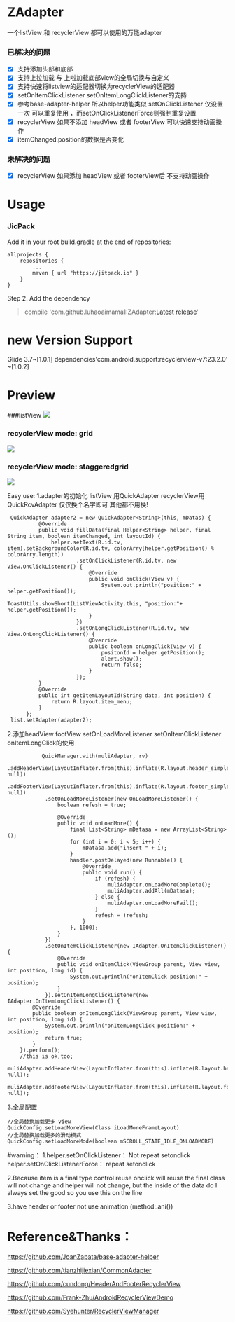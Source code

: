 # ZAdapter
一个listView 和 recyclerView 都可以使用的万能adapter

### 已解决的问题
- [x] 支持添加头部和底部 
- [x] 支持上拉加载 与 上啦加载底部view的全局切换与自定义
- [x] 支持快速将listview的适配器切换为recyclerView的适配器
- [x] setOnItemClickListener setOnItemLongClickListener的支持
- [x] 参考base-adapter-helper 所以helper功能类似 setOnClickListener 仅设置一次 可以重复使用 ，而setOnClickListenerForce则强制重复设置
- [x] recyclerView 如果不添加 headView 或者 footerView 可以快速支持动画操作
- [x] itemChanged:position的数据是否变化
### 未解决的问题
- [x] recyclerView 如果添加 headView 或者 footerView后 不支持动画操作

# Usage

### JicPack
Add it in your root build.gradle at the end of repositories:

	allprojects {
		repositories {
			...
			maven { url "https://jitpack.io" }
		}
	}
Step 2. Add the dependency
> compile 'com.github.luhaoaimama1:ZAdapter:[Latest release](https://github.com/luhaoaimama1/ZAdapter/releases)'
    
# new Version Support
 Glide 3.7~[1.0.1]
 dependencies'com.android.support:recyclerview-v7:23.2.0' ~[1.0.2]

# Preview
###listView
![](./demo/listview.gif)
### recyclerView mode: grid
![](./demo/grid.gif)
### recyclerView mode: staggeredgrid
![](./demo/staggeredgrid.gif)

Easy use:
1.adapter的初始化  listView 用QuickAdapter recyclerView用QuickRcvAdapter 仅仅换个名字即可 其他都不用换!
  
     QuickAdapter adapter2 = new QuickAdapter<String>(this, mDatas) {
              @Override
              public void fillData(final Helper<String> helper, final String item, boolean itemChanged, int layoutId) {
                  helper.setText(R.id.tv, item).setBackgroundColor(R.id.tv, colorArry[helper.getPosition() % colorArry.length])
                          .setOnClickListener(R.id.tv, new View.OnClickListener() {
                              @Override
                              public void onClick(View v) {
                                  System.out.println("position:" + helper.getPosition());
                                  ToastUtils.showShort(ListViewActivity.this, "position:"+ helper.getPosition());
                              }
                          })
                          .setOnLongClickListener(R.id.tv, new View.OnLongClickListener() {
                              @Override
                              public boolean onLongClick(View v) {
                                  positonId = helper.getPosition();
                                  alert.show();
                                  return false;
                              }
                          });
              }
              @Override
              public int getItemLayoutId(String data, int position) {
                  return R.layout.item_menu;
              }
          };
     list.setAdapter(adapter2);

2.添加headView footView setOnLoadMoreListener  setOnItemClickListener onItemLongClick的使用
  
               QuickManager.with(muliAdapter, rv)
                .addHeaderView(LayoutInflater.from(this).inflate(R.layout.header_simple, null))
                .addFooterView(LayoutInflater.from(this).inflate(R.layout.footer_simple, null))
                .setOnLoadMoreListener(new OnLoadMoreListener() {
                    boolean refesh = true;

                    @Override
                    public void onLoadMore() {
                        final List<String> mDatasa = new ArrayList<String>();
                        for (int i = 0; i < 5; i++) {
                            mDatasa.add("insert " + i);
                        }
                        handler.postDelayed(new Runnable() {
                            @Override
                            public void run() {
                                if (refesh) {
                                    muliAdapter.onLoadMoreComplete();
                                    muliAdapter.addAll(mDatasa);
                                } else {
                                    muliAdapter.onLoadMoreFail();
                                }
                                refesh = !refesh;
                            }
                        }, 1000);
                    }
                })
                .setOnItemClickListener(new IAdapter.OnItemClickListener() {
                    @Override
                    public void onItemClick(ViewGroup parent, View view, int position, long id) {
                        System.out.println("onItemClick position:" + position);
                    }
                }).setOnItemLongClickListener(new IAdapter.OnItemLongClickListener() {
            @Override
            public boolean onItemLongClick(ViewGroup parent, View view, int position, long id) {
                System.out.println("onItemLongClick position:" + position);
                return true;
            }
        }).perform();
        //this is ok,too;
        muliAdapter.addHeaderView(LayoutInflater.from(this).inflate(R.layout.header_simple, null));
        muliAdapter.addFooterView(LayoutInflater.from(this).inflate(R.layout.footer_simple, null));

3.全局配置

    //全局替换加载更多 view
    QuickConfig.setLoadMoreView(Class iLoadMoreFrameLayout)
    //全局替换加载更多的滑动模式
    QuickConfig.setLoadMoreMode(boolean mSCROLL_STATE_IDLE_ONLOADMORE)


#warning：
1.helper.setOnClickListener：  Not repeat   setonclick
  helper.setOnClickListenerForce：  repeat setonclick

2.Because item is a final type control reuse onclick will reuse the final class will not
 change and helper will not change, but the inside of the data do I always set the good so you use this on the line

3.have header or footer not use animation (method:.ani())

# Reference&Thanks：
https://github.com/JoanZapata/base-adapter-helper

https://github.com/tianzhijiexian/CommonAdapter

https://github.com/cundong/HeaderAndFooterRecyclerView

https://github.com/Frank-Zhu/AndroidRecyclerViewDemo

https://github.com/Syehunter/RecyclerViewManager
